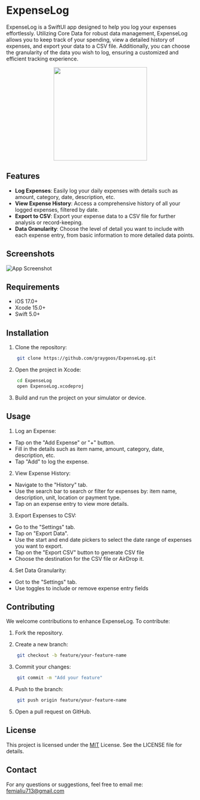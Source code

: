 
# ExpenseLog

ExpenseLog is a SwiftUI app designed to help you log your expenses effortlessly. Utilizing Core Data for robust data management, ExpenseLog allows you to keep track of your spending, view a detailed history of expenses, and export your data to a CSV file. Additionally, you can choose the granularity of the data you wish to log, ensuring a customized and efficient tracking experience.

<p align="center">
    <img src="https://github.com/graygoos/ExpenseLog/assets/52054174/0124e3f5-4082-4300-8c56-b699b6ad9bb4" width="250" height="250">
</p>

## Features

- **Log Expenses**: Easily log your daily expenses with details such as amount, category, date, description, etc.
- **View Expense History**: Access a comprehensive history of all your logged expenses, filtered by date.
- **Export to CSV**: Export your expense data to a CSV file for further analysis or record-keeping.
- **Data Granularity**: Choose the level of detail you want to include with each expense entry, from basic information to more detailed data points.


## Screenshots

![App Screenshot](https://via.placeholder.com/468x300?text=App+Screenshot+Here)


## Requirements

- iOS 17.0+
- Xcode 15.0+
- Swift 5.0+
## Installation

1. Clone the repository:

```bash
    git clone https://github.com/graygoos/ExpenseLog.git
```
2. Open the project in Xcode:
```bash
    cd ExpenseLog
    open ExpenseLog.xcodeproj

```
3. Build and run the project on your simulator or device.
## Usage

1. Log an Expense:

- Tap on the "Add Expense" or "+" button.
- Fill in the details such as item name, amount, category, date, description, etc.
- Tap "Add" to log the expense.

2. View Expense History:

- Navigate to the "History" tab.
- Use the search bar to search or filter for expenses by: item name, description, unit, location or payment type.
- Tap on an expense entry to view more details.

3. Export Expenses to CSV:

- Go to the "Settings" tab.
- Tap on "Export Data".
- Use the start and end date pickers to select the date range of expenses you want to export.
- Tap on the "Export CSV" button to generate CSV file
- Choose the destination for the CSV file or AirDrop it.

4. Set Data Granularity:

- Got to the "Settings" tab.
- Use toggles to include or remove expense entry fields

## Contributing

We welcome contributions to enhance ExpenseLog. To contribute:

1. Fork the repository.

2. Create a new branch:
```bash
    git checkout -b feature/your-feature-name
```
3. Commit your changes:
```bash
    git commit -m "Add your feature"
```
4. Push to the branch:
```bash
    git push origin feature/your-feature-name
```
5. Open a pull request on GitHub.



## License

This project is licensed under the [MIT](https://choosealicense.com/licenses/mit/) License. See the LICENSE file for details.
## Contact

For any questions or suggestions, feel free to email me: femialiu713@gmail.com
